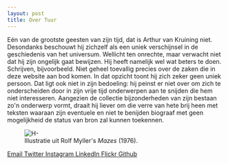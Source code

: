 ```yaml
---
layout: post
title: Over Tuur
---
```


Eén van de grootste geesten van zijn tijd, dat is Arthur van Kruining niet. Desondanks beschouwt hij zichzelf als een uniek verschijnsel in de geschiedenis van het universum. Wellicht ten onrechte, maar verwacht niet dat hij zijn ongelijk gaat bewijzen. Hij heeft namelijk wel wat beters te doen. Schrijven, bijvoorbeeld. Niet geheel toevallig precies over de zaken die in deze website aan bod komen. In dat opzicht toont hij zich zeker geen uniek persoon. Dat ligt ook niet in zijn bedoeling: hij peinst er niet over om zich te onderscheiden door in zijn vrije tijd onderwerpen aan te snijden die hem niet interesseren. Aangezien de collectie bijzonderheden van zijn bestaan zo'n onderwerp vormt, draait hij liever om die verre van hete brij heen met teksten waaraan zijn eventuele en niet te benijden biograaf met geen mogelijkheid de status van bron zal kunnen toekennen.

<figure id="bodem">
  <img alt="H-" src="https://live.staticflickr.com/7069/7048744593_be28856fb0_b.jpg" />
  <!-- <img alt="Christopher Hitchens" src="https://upload.wikimedia.org/wikipedia/commons/2/26/Christopher_Hitchens_reading_his_book_Hitch_22.jpg" /> -->
  <figcaption>
    Illustratie uit Rolf Myller's <span style="font-style: italic;">Mazes</span> (1976).
  </figcaption>
</figure>

<div class="share-page about">
  <a class="e" href="mailto:arthurvk@xs4all.nl?subject=Schandalig!&amp;">
    <i class="fa fa-envelope fa"></i>
    <span class="screen-reader">Email</span>
  </a>                       
  <a href="https://twitter.com/a1c1w1" target="_blank">
    <i class="fa fa-twitter square"></i>
    <span class="screen-reader">Twitter</span>
  </a>
  <a href="https://www.instagram.com/tuerluer/" target="_blank">
    <i class="fa fa-instagram square"></i>
    <span class="screen-reader">Instagram</span>
  </a>
  <a href="https://nl.linkedin.com/in/arthurvk" target="_blank">
    <i class="fa fa-linkedin square"></i>
    <span class="screen-reader">LinkedIn</span>
  </a>
  <a href="https://www.flickr.com/photos/30214152@N06/albums" target="_blank">
    <i class="fa fa-flickr square"></i>
    <span class="screen-reader">Flickr</span>
  </a>
  <a href="https://github.com/ACW1" target="_blank">
    <i class="fa fa-github square"></i>
    <span class="screen-reader">Github</span>
  </a>        
</div>

<span style="display: inline-block; height: 3em;"></span>
